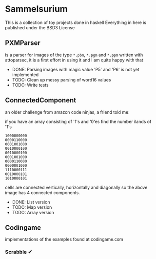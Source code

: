 # Sammelsurium

This is a collection of toy projects done in haskell
Everything in here is published under the BSD3 License

## PXMParser

is a parser for images of the type `*.pbm`, `*.pgm` and `*.ppm` written with
attoparsec, it is a first effort in using it and I am quite happy with that

- DONE: Parsing images with magic value 'P5' and 'P6' is not yet implemented
- TODO: Clean up messy parsing of word16 values
- TODO: Write tests

## ConnectedComponent

an older challenge from amazon code ninjas, a friend told me:

if you have an array consisting of '1's and '0'es find the number ilands of '1's

    1000000000
    0000110000
    0001001000
    0010000100
    0010000100
    0001001000
    0000110000
    0000001000
    1110000111
    0010000101
    1010000101

cells are connected vertically, horizontally and diagonally so the above image
has 4 connected components.

- DONE: List version
- TODO: Map version
- TODO: Array version

## Codingame

implementations of the examples found at codingame.com
### Scrabble ✔
